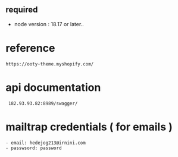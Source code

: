## required
- node version : 18.17 or later..

# reference
    https://ooty-theme.myshopify.com/

# api documentation
     182.93.93.82:8989/swagger/ 


# mailtrap credentials ( for emails )
    - email: hedejog213@irnini.com
    - passwsord: password
  
     


   
